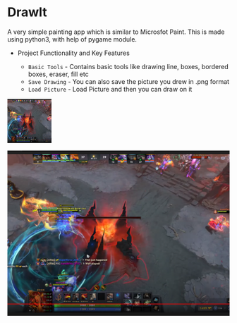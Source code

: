 # DrawIt


A very simple painting app which is similar to Microsfot Paint. This is made using python3, with help of pygame module.


- Project Functionality and Key Features

  * `Basic Tools` - Contains basic tools like drawing line, boxes, bordered boxes, eraser, fill etc
  * `Save Drawing` - You can also save the picture you drew in .png format
  * `Load Picture` - Load Picture and then you can draw on it



<img src="images/doombuild.PNG" width="100" height="100" >

![](images/doombuild.PNG)
